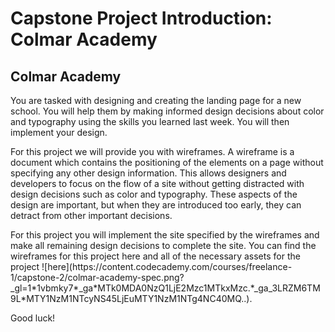 <h1> Capstone Project Introduction: Colmar Academy </h1>
<h2> Colmar Academy </h2>
<p>You are tasked with designing and creating the landing page for a new school. You will help them by making informed design decisions about 
color and typography using the skills you learned last week. You will then implement your design.</p>
<p>For this project we will provide you with wireframes. A wireframe is a document which contains the positioning of the elements on a page 
without specifying any other design information. This allows designers and developers to focus on the flow of a site without getting distracted with design decisions such as color and typography. These aspects of the design are important, but when they are introduced too early, they can detract from other important decisions.</p>
<p>For this project you will implement the site specified by the wireframes and make all remaining design decisions to complete the site. 
You can find the wireframes for this project here and all of the necessary assets for the project ![here](https://content.codecademy.com/courses/freelance-1/capstone-2/colmar-academy-spec.png?_gl=1*1vbmky7*_ga*MTk0MDA0NzQ1LjE2Mzc1MTkxMzc.*_ga_3LRZM6TM9L*MTY1NzM1NTcyNS45LjEuMTY1NzM1NTg4NC40MQ..).</p>

Good luck!




